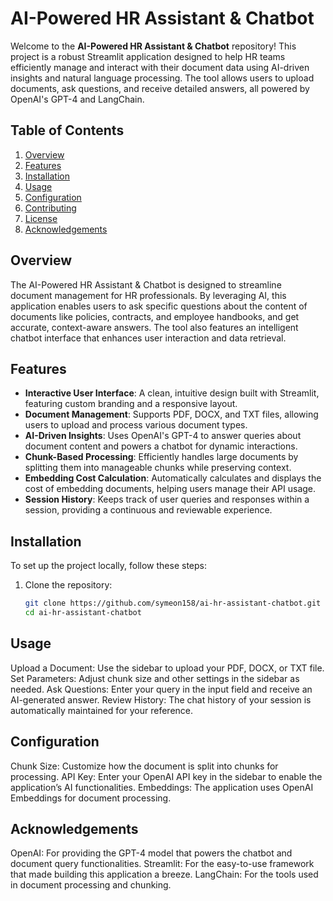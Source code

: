 # AI-Powered HR Assistant & Chatbot

Welcome to the **AI-Powered HR Assistant & Chatbot** repository! This project is a robust Streamlit application designed to help HR teams efficiently manage and interact with their document data using AI-driven insights and natural language processing. The tool allows users to upload documents, ask questions, and receive detailed answers, all powered by OpenAI's GPT-4 and LangChain.

## Table of Contents

1. [Overview](#overview)
2. [Features](#features)
3. [Installation](#installation)
4. [Usage](#usage)
5. [Configuration](#configuration)
6. [Contributing](#contributing)
7. [License](#license)
8. [Acknowledgements](#acknowledgements)

## Overview

The AI-Powered HR Assistant & Chatbot is designed to streamline document management for HR professionals. By leveraging AI, this application enables users to ask specific questions about the content of documents like policies, contracts, and employee handbooks, and get accurate, context-aware answers. The tool also features an intelligent chatbot interface that enhances user interaction and data retrieval.

## Features

- **Interactive User Interface**: A clean, intuitive design built with Streamlit, featuring custom branding and a responsive layout.
- **Document Management**: Supports PDF, DOCX, and TXT files, allowing users to upload and process various document types.
- **AI-Driven Insights**: Uses OpenAI's GPT-4 to answer queries about document content and powers a chatbot for dynamic interactions.
- **Chunk-Based Processing**: Efficiently handles large documents by splitting them into manageable chunks while preserving context.
- **Embedding Cost Calculation**: Automatically calculates and displays the cost of embedding documents, helping users manage their API usage.
- **Session History**: Keeps track of user queries and responses within a session, providing a continuous and reviewable experience.

## Installation

To set up the project locally, follow these steps:

1. Clone the repository:
   ```bash
   git clone https://github.com/symeon158/ai-hr-assistant-chatbot.git
   cd ai-hr-assistant-chatbot

## Usage
Upload a Document: Use the sidebar to upload your PDF, DOCX, or TXT file.
Set Parameters: Adjust chunk size and other settings in the sidebar as needed.
Ask Questions: Enter your query in the input field and receive an AI-generated answer.
Review History: The chat history of your session is automatically maintained for your reference.

## Configuration
Chunk Size: Customize how the document is split into chunks for processing.
API Key: Enter your OpenAI API key in the sidebar to enable the application’s AI functionalities.
Embeddings: The application uses OpenAI Embeddings for document processing.

## Acknowledgements
OpenAI: For providing the GPT-4 model that powers the chatbot and document query functionalities.
Streamlit: For the easy-to-use framework that made building this application a breeze.
LangChain: For the tools used in document processing and chunking.

